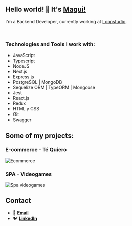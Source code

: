 ## Hello world! 👋 It's [Magui!](https://www.linkedin.com/in/magalicorbalan/)
I'm a Backend Developer, currently working at [Loopstudio](https://loopstudio.dev/).

<br/>

### Technologies and Tools I work with: 

- JavaScript
- Typescript
- NodeJS
- Next.js
- Express.js
- PostgreSQL | MongoDB
- Sequelize ORM | TypeORM | Mongoose
- Jest
- React.js
- Redux
- HTML y CSS
- Git
- Swagger

## Some of my projects:

### E-commerce - Té Quiero

![Ecommerce](https://i.pinimg.com/originals/8f/ff/d5/8fffd5fa08b1da8ba1799e8d1717ed36.png)

### SPA - Videogames

![Spa videogames](https://i.pinimg.com/originals/84/31/2a/84312ada975ca0deb6557ec65d3dbde8.png)


## Contact

- 📩 **[Email](mailto:magui.corb@gmail.com)**
- 🐦 **[LinkedIn](https://linkedin.com/in/magalicorbalan)**
